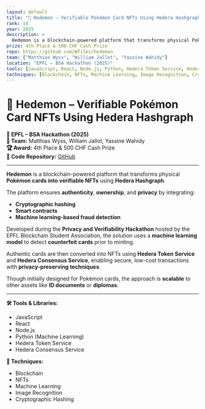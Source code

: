 ```yaml
---
layout: default
title: "🧠 Hedemon – Verifiable Pokémon Card NFTs Using Hedera Hashgraph"
rank: 14
year: 2025
description: >
  Hedemon is a blockchain-powered platform that transforms physical Pokémon cards into verifiable NFTs using Hedera Hashgraph. The platform ensures authenticity, ownership, and privacy by integrating cryptographic hashing, smart contracts, and machine learning. Developed during the Privacy and Verifiability Hackathon at EPFL, it won 4th place and a 500 CHF cash prize.
prize: 4th Place & 500 CHF Cash Prize
repo: https://github.com/Wfiles/hedemon
team: ["Matthias Wyss", "William Jallot", "Yassine Wahidy"]
location: "EPFL – BSA Hackathon (2025)"
tools: [JavaScript, React, Node.js, Python, Hedera Token Service, Hedera Consensus Service]
techniques: [Blockchain, NFTs, Machine Learning, Image Recognition, Cryptographic Hashing]
---
```


# 🧠 Hedemon – Verifiable Pokémon Card NFTs Using Hedera Hashgraph

**📍 EPFL – BSA Hackathon (2025)**  
**👥 Team:** Matthias Wyss, William Jallot, Yassine Wahidy  
**🏆 Award:** 4th Place & 500 CHF Cash Prize  
**🔗 Code Repository:** [GitHub](https://github.com/Wfiles/hedemon)

---

**Hedemon** is a blockchain-powered platform that transforms physical **Pokémon cards into verifiable NFTs** using **Hedera Hashgraph**.

The platform ensures **authenticity**, **ownership**, and **privacy** by integrating:
- **Cryptographic hashing**
- **Smart contracts**
- **Machine learning-based fraud detection**

Developed during the **Privacy and Verifiability Hackathon** hosted by the EPFL Blockchain Student Association, the solution uses a **machine learning model** to detect **counterfeit cards** prior to minting.

Authentic cards are then converted into NFTs using **Hedera Token Service** and **Hedera Consensus Service**, enabling secure, low-cost transactions with **privacy-preserving techniques**.

Though initially designed for Pokémon cards, the approach is **scalable** to other assets like **ID documents** or **diplomas**.

---

**🛠 Tools & Libraries:**  
- JavaScript  
- React  
- Node.js  
- Python (Machine Learning)  
- Hedera Token Service  
- Hedera Consensus Service

**🧠 Techniques:**  
- Blockchain  
- NFTs  
- Machine Learning  
- Image Recognition  
- Cryptographic Hashing
